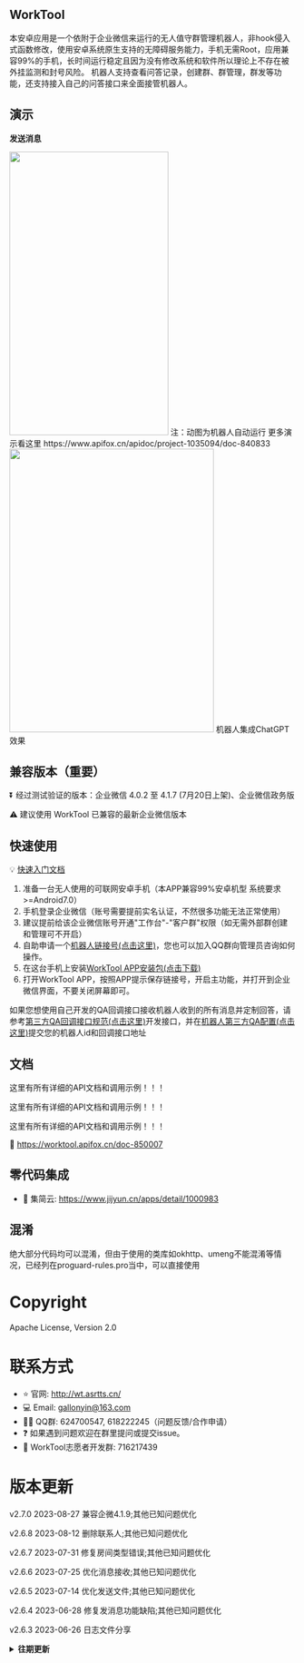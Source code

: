 ## WorkTool

本安卓应用是一个依附于企业微信来运行的无人值守群管理机器人，非hook侵入式函数修改，使用安卓系统原生支持的无障碍服务能力，手机无需Root，应用兼容99%的手机，长时间运行稳定且因为没有修改系统和软件所以理论上不存在被外挂监测和封号风险。
机器人支持查看问答记录，创建群、群管理，群发等功能，还支持接入自己的问答接口来全面接管机器人。

## 演示

**发送消息**

<img src="https://github.com/gallonyin/worktool/blob/master/images/send_message.gif"  height="500" width="280">
注：动图为机器人自动运行
更多演示看这里
https://www.apifox.cn/apidoc/project-1035094/doc-840833


<img src="https://github.com/gallonyin/worktool/blob/master/images/chatgpt.png"  height="500" width="360">
机器人集成ChatGPT效果


## 兼容版本（重要）

⏬ 经过测试验证的版本：企业微信 4.0.2 至 4.1.7 (7月20日上架)、企业微信政务版

⚠️ 建议使用 WorkTool 已兼容的最新企业微信版本

## 快速使用

💡 [快速入门文档](https://worktool.apifox.cn/)

1. 准备一台无人使用的可联网安卓手机（本APP兼容99%安卓机型 系统要求>=Android7.0）
2. 手机登录企业微信（账号需要提前实名认证，不然很多功能无法正常使用）
3. 建议提前给该企业微信账号开通"工作台"-"客户群"权限（如无需外部群创建和管理可不开启）
4. 自助申请一个[机器人链接号(点击这里)](https://wt.asrtts.cn/regist.html)，您也可以加入QQ群向管理员咨询如何操作。
5. 在这台手机上安装[WorkTool APP安装包(点击下载)](https://cdn.asrtts.cn/uploads/worktool/apk/worktool-latest.apk)
6. 打开WorkTool APP，按照APP提示保存链接号，开启主功能，并打开到企业微信界面，不要关闭屏幕即可。

如果您想使用自己开发的QA回调接口接收机器人收到的所有消息并定制回答，请参考[第三方QA回调接口规范(点击这里)](https://www.apifox.cn/apidoc/project-1035094/doc-861677)开发接口，并在[机器人第三方QA配置(点击这里)](https://www.apifox.cn/apidoc/project-1035094/api-22587884)提交您的机器人id和回调接口地址

## 文档

这里有所有详细的API文档和调用示例！！！

这里有所有详细的API文档和调用示例！！！

这里有所有详细的API文档和调用示例！！！

📝 https://worktool.apifox.cn/doc-850007

## 零代码集成

- 🤗 集简云: https://www.jijyun.cn/apps/detail/1000983

## 混淆

绝大部分代码均可以混淆，但由于使用的类库如okhttp、umeng不能混淆等情况，已经列在proguard-rules.pro当中，可以直接使用

#  Copyright

Apache License, Version 2.0

#  联系方式

- ⭐️ 官网: http://wt.asrtts.cn/
- 💻 Email: gallonyin@163.com
- 👍🏻 QQ群: 624700547, 618222245（问题反馈/合作申请）
- ❓ 如果遇到问题欢迎在群里提问或提交issue。
- 🤗 WorkTool志愿者开发群: 716217439

# 版本更新

v2.7.0 2023-08-27 兼容企微4.1.9;其他已知问题优化

v2.6.8 2023-08-12 删除联系人;其他已知问题优化

v2.6.7 2023-07-31 修复房间类型错误;其他已知问题优化

v2.6.6 2023-07-25 优化消息接收;其他已知问题优化

v2.6.5 2023-07-14 优化发送文件;其他已知问题优化

v2.6.4 2023-06-28 修复发消息功能缺陷;其他已知问题优化

v2.6.3 2023-06-26 日志文件分享

<details>
<summary><b>往期更新</b></summary>

v2.6.2 2023-06-25 增加防卡顿模式;自动删除已退出群;群信息保存通讯录;消息检查优化;其他已知问题修复

v2.6.1 2023-06-13 控件检索优化;其他已知问题修复

v2.6.0 2023-05-28 anr自动处理;其他已知问题修复

v2.5.9 2023-05-12 自动通过群邀请;拉人进群发送邀请;获取群聊全称;获取群二维码;其他已知问题修复

v2.5.8 2023-04-06 优化消息一致性检查;执行异常自动重试;兼容性更新;其他已知问题修复

v2.5.7 2023-03-15 自动通过群邀请;优化消息识别;异常环境监测;其他已知问题修复

v2.5.6 2023-02-06 兼容主流模拟器;其他已知缺陷修复

v2.5.5 2023-02-02 文件发送优化;新消息增强校验;其他已知缺陷修复

v2.5.4 2023-01-28 文件发送优化;消息列表识别优化;切换企业;其他已知缺陷修复

v2.5.3 2023-01-11 群模板兼容新版;消息类型识别优化;其他已知缺陷修复

v2.5.2 2023-01-05 返回首页缺陷修复

v2.5.1 2023-01-04 优化返回首页和回复速度;支持群二维码回调;其他已知缺陷修复

v2.4.2 2022-12-14 优化at;优化通过好友请求;其他已知缺陷修复

v2.4.1 2022-12-9 集成悬浮窗启停功能;房间检索优化;界面更新;其他已知缺陷修复

v2.4.0 2022-11-23 修改用户备注;添加待办;重要宕机缺陷修复

v2.3.3 2022-10-28 解散群;改群模板;其他已知问题优化

v2.3.1 2022-10-25 优化推送文件;特殊符号兼容;交互提示;其他已知问题修复

v2.3.0 2022-10-17 支持at多人;支持推送任意文件;支持群备注修改;交互提示优化;其他已知问题修复

v2.2.6 2022-09-16 优化搜索

v2.2.5 2022-09-15 主动加好友可改附言;移除[自动回复]前缀;群内回复@提醒;搜索更加精准;学校类企业兼容

v2.2.3 2022-08-26 兼容主动添加好友;文本匹配优化;其他已知问题优化

v2.2.1 2022-08-25 多控件类型兼容;兼容多版本系统;其他已知问题修复

v2.1.2 2022-08-18 多控件类型兼容;兼容多版本系统

v2.1 2022-08-17 真@提醒;获取未读消息优化;其他已知问题修复

v2.0 2022-08-11 全面兼容企业微信最新版本(4.0.12)和政务微信;控件搜索优化;已知问题修复

v1.3 2022-08-02 被动添加好友优化

v1.2 2022-07-11 内部群已读数过滤;避免群名重复创建;可回调获取群二维码;其他稳定性优化

v1.1 2022-06-20 大幅度提高系统稳定性和响应速度

v1.0 2022-05-27 首次可用版本更新
</details>
